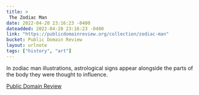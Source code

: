 ```yaml
---
title: > 
 The Zodiac Man
date: 2022-04-20 23:16:23 -0400
dateadded: 2022-04-20 23:16:23 -0400
link: "https://publicdomainreview.org/collection/zodiac-man"
bucket: Public Domain Review
layout: urlnote
tags: ["history", "art"]
--- 
```

In zodiac man illustrations, astrological signs appear alongside the parts of the body they were thought to influence.
 <!-- end excerpt --> 
<div class='bucket'><a class='internal-link' href='/buckets/public-domain-review'>Public Domain Review</a></div> 
